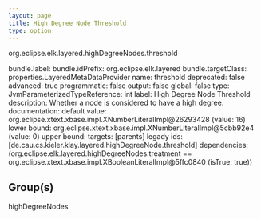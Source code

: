 ```yaml
---
layout: page
title: High Degree Node Threshold
type: option
---
```

org.eclipse.elk.layered.highDegreeNodes.threshold

bundle.label: 
bundle.idPrefix: org.eclipse.elk.layered
bundle.targetClass: properties.LayeredMetaDataProvider
name: threshold
deprecated: false
advanced: true
programmatic: false
output: false
global: false
type: JvmParameterizedTypeReference: int
label: High Degree Node Threshold
description: Whether a node is considered to have a high degree.
documentation: 
default value: org.eclipse.xtext.xbase.impl.XNumberLiteralImpl@26293428 (value: 16)
lower bound: org.eclipse.xtext.xbase.impl.XNumberLiteralImpl@5cbb92e4 (value: 0)
upper bound: 
targets: [parents]
legady ids: [de.cau.cs.kieler.klay.layered.highDegreeNode.threshold]
dependencies: (org.eclipse.elk.layered.highDegreeNodes.treatment == org.eclipse.xtext.xbase.impl.XBooleanLiteralImpl@5ffc0840 (isTrue: true))

## Group(s)
highDegreeNodes 


